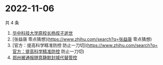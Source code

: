 # 2022-11-06

共 4 条

<!-- BEGIN ZHIHUSEARCH -->
<!-- 最后更新时间 Sun Nov 06 2022 01:10:15 GMT+0800 (China Standard Time) -->
1. [华中科技大学原校长杨叔子逝世](https://www.zhihu.com/search?q=华中科技大学原校长杨叔子逝世)
1. [张益唐 零点猜想](https://www.zhihu.com/search?q=张益唐 零点猜想)
1. [官方：提高科学精准防控 防止一刀切](https://www.zhihu.com/search?q=官方：提高科学精准防控 防止一刀切)
1. [郑州被通报随意静默封城代替管控](https://www.zhihu.com/search?q=郑州被通报随意静默封城代替管控)
<!-- END ZHIHUSEARCH -->
